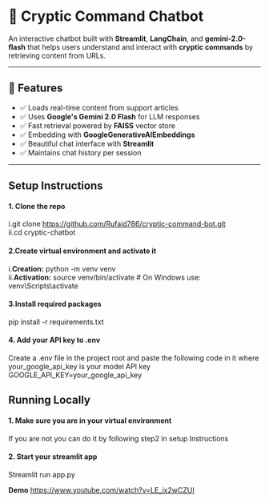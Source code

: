 # 💬 Cryptic Command Chatbot

An interactive chatbot built with **Streamlit**, **LangChain**, and **gemini-2.0-flash** that helps users understand and interact with **cryptic commands** by retrieving content from URLs.

---

## 🚀 Features

- ✅ Loads real-time content from support articles
- ✅ Uses **Google's Gemini 2.0 Flash** for LLM responses
- ✅ Fast retrieval powered by **FAISS** vector store
- ✅ Embedding with **GoogleGenerativeAIEmbeddings**
- ✅ Beautiful chat interface with **Streamlit**
- ✅ Maintains chat history per session

---

## Setup Instructions

####  1. Clone the repo
i.git clone https://github.com/Rufaid786/cryptic-command-bot.git <br>
ii.cd cryptic-chatbot

####  2.Create virtual environment and activate it
i.**Creation:** python -m venv venv <br>
ii.**Activation:** source venv/bin/activate       # On Windows use: venv\Scripts\activate

####  3.Install required packages
pip install -r requirements.txt

####  4. Add your API key to .env
Create a .env file in the project root and paste the following code in it where your_google_api_key is your model API key  <br>
GOOGLE_API_KEY=your_google_api_key



## Running Locally

####  1. Make sure you are in your virtual environment
If you are not you can do it by following step2 in setup Instructions

####  2. Start your streamlit app
Streamlit run app.py


**Demo**
https://www.youtube.com/watch?v=LE_ix2wCZUI
